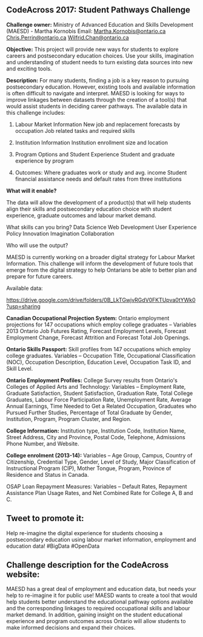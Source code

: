 CodeAcross 2017: Student Pathways Challenge
---

**Challenge owner:**
Ministry of Advanced Education and Skills Development (MAESD) - Martha Kornobis
Email: Martha.Kornobis@ontario.ca
	Chris.Perrin@ontario.ca
	Wilfrid.Chan@ontario.ca

 
**Objective:** This project will provide new ways for students to explore careers and postsecondary education choices. Use your skills, imagination and understanding of student needs to turn existing data sources into new and exciting tools. 
 
**Description:** For many students, finding a job is a key reason to pursuing postsecondary education. However, existing tools and available information is often difficult to navigate and interpret. MAESD is looking for ways to improve linkages between datasets through the creation of a tool(s) that would assist students in deciding career pathways. The available data in this challenge includes:
 
1.  Labour Market Information
New job and replacement forecasts by occupation
Job related tasks and required skills

2.  Institution Information
Institution enrollment size and location
 
3.  Program Options and Student Experience
Student and graduate experience by program
 
4.  Outcomes:
Where graduates work or study and avg. income
Student financial assistance needs and default rates from three institutions
 
**What will it enable?**
 
The data will allow the development of a product(s) that will help students align their skills and postsecondary education choice with student experience, graduate outcomes and labour market demand.
 
What skills can you bring?
Data Science
Web Development
User Experience
Policy Innovation
Imagination
Collaboration
 
Who will use the output?
 
MAESD is currently working on a broader digital strategy for Labour Market Information.  This challenge will inform the development of future tools that emerge from the digital strategy to help Ontarians be able to better plan and prepare for future careers.  
 
Available data:

https://drive.google.com/drive/folders/0B_LkTGwjvRGdV0FKTUpva0tYWk0?usp=sharing 
 
**Canadian Occupational Projection System:** Ontario employment projections for 147 occupations which employ college graduates – Variables 2013 Ontario Job Futures Rating, Forecast Employment Levels, Forecast Employment Change, Forecast Attrition and Forecast Total Job Openings.
 
**Ontario Skills Passport:** Skill profiles from 147 occupations which employ college graduates. Variables – Occupation Title, Occupational Classification (NOC), Occupation Description, Education Level, Occupation Task ID, and Skill Level.
 
**Ontario Employment Profiles:** College Survey results from Ontario's Colleges of Applied Arts and Technology: Variables – Employment Rate, Graduate Satisfaction, Student Satisfaction, Graduation Rate, Total College Graduates, Labour Force Participation Rate, Unemployment Rate, Average Annual Earnings, Time Needed to Get a Related Occupation, Graduates who Pursued Further Studies, Percentage of Total Graduate by Gender, Institution, Program, Program Cluster, and Region.
 
**College Information:** Institution type, Institution Code, Institution Name, Street Address, City and Province, Postal Code, Telephone, Admissions Phone Number, and Website.
 
**College enrolment (2013-14):** Variables – Age Group, Campus, Country of Citizenship, Credential Type, Gender, Level of Study, Major Classification of Instructional Program (CIP), Mother Tongue, Program, Province of Residence and Status in Canada.
 
OSAP Loan Repayment Measures: Variables – Default Rates, Repayment Assistance Plan Usage Rates, and Net Combined Rate for College A, B and C.
 
Tweet to promote it:
--- 
Help re-imagine the digital experience for students choosing a postsecondary education using labour market information, employment and education data! #BigData #OpenData
  
Challenge description for the CodeAcross website:
--- 
MAESD has a great deal of employment and education data, but needs your help to re-imagine it for public use!  MAESD wants to create a tool that would help students better understand the educational pathway options available and the corresponding linkages to required occupational skills and labour market demand. In addition, gaining insight on the student educational experience and program outcomes across Ontario will allow students to make informed decisions and expand their choices.